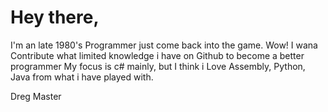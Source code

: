 # Hey there,
I'm an late 1980's Programmer just come back into the game.
Wow! I wana Contribute what limited knowledge i have on Github to become a better programmer
My focus is c# mainly, but I think i Love Assembly, Python, Java from what i have played with.

Dreg Master


